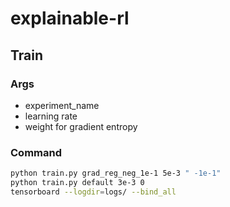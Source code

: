 # explainable-rl

## Train
### Args
- experiment_name
- learning rate
- weight for gradient entropy
### Command
```sh
python train.py grad_reg_neg_1e-1 5e-3 " -1e-1"
python train.py default 3e-3 0              
tensorboard --logdir=logs/ --bind_all
```
